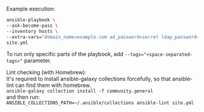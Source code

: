 Example execution:

```bash
ansible-playbook \
--ask-become-pass \
--inventory hosts \
--extra-vars="domain_name=example.com ad_password=secret ldap_password=secret mysql_password=secret slurmdb_password=secret" \
site.yml
```

To run only specific parts of the playbook, add `--tags="<space-separated-tags>"` parameter.

Lint checking (with Homebrew):\
It's required to install ansible-galaxy collections forcefully, so that ansible-lint can find them with homebrew.\
`ansible-galaxy collection install -f community.general`\
and then run:\
`ANSIBLE_COLLECTIONS_PATH=~/.ansible/collections ansible-lint site.yml`
